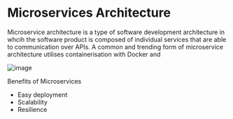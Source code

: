 # Microservices Architecture 

Microservice architecture is a type of software development architecture in whcih the software product is composed of individual services that are able to communication over APIs. 
A common and trending form of microservice architecture utilises containerisation with Docker and 

![image](https://user-images.githubusercontent.com/110176257/190612380-f9f2e09d-93fe-4f1a-9861-e74001e8f829.png)


Benefits of Microservices
- Easy deployment
- Scalability
- Resilience

